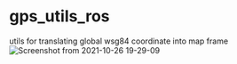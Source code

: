 # gps_utils_ros
utils for translating global wsg84 coordinate into map frame
![Screenshot from 2021-10-26 19-29-09](https://user-images.githubusercontent.com/7687321/139051249-dd6bc9e5-8cf7-4dbd-9672-75686bf3f25e.png)
